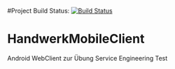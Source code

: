 #Project Build Status: [![Build Status](https://travis-ci.org/itchyaut22/HandwerkMobileClient.svg?branch=master)](https://travis-ci.org/itchyaut22/HandwerkMobileClient)

# HandwerkMobileClient
Android WebClient zur Übung Service Engineering
Test
